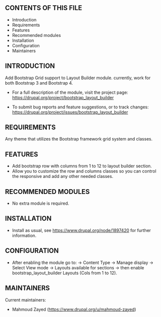 CONTENTS OF THIS FILE
---------------------

 * Introduction
 * Requirements
 * Features
 * Recommended modules
 * Installation
 * Configuration
 * Maintainers

INTRODUCTION
------------
 
 Add Bootstrap Grid support to Layout Builder module.
 currently, work for both Bootstrap 3 and Bootstrap 4.

 * For a full description of the module, visit the project page:
   https://drupal.org/project/bootstrap_layout_builder

 * To submit bug reports and feature suggestions, or to track changes:
   https://drupal.org/project/issues/bootstrap_layout_builder

REQUIREMENTS
------------

 Any theme that utilizes the Bootstrap framework grid system and classes.

FEATURES
--------
 * Add bootstrap row with columns from 1 to 12 to layout builder section.
 * Allow you to customize the row and columns classes
   so you can control the responsive and add any other needed classes.

RECOMMENDED MODULES
-------------------

 * No extra module is required.

INSTALLATION
------------

 * Install as usual, see
   https://www.drupal.org/node/1897420 for further information.

CONFIGURATION
-------------

 * After enabling the module go to:
   -> Content Type
   -> Manage display
   -> Select View mode 
   -> Layouts available for sections 
   -> then enable bootstrap_layout_builder Layouts (Cols from 1 to 12).


MAINTAINERS
-----------

Current maintainers:

 * Mahmoud Zayed (https://www.drupal.org/u/mahmoud-zayed)
